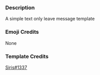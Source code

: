 ### Description

A simple text only leave message template

### Emoji Credits

None

### Template Credits

[Siris#1337](https://discord.com/users/581451736305106985)
